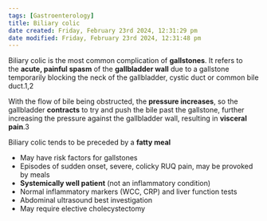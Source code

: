 ```yaml
---
tags: [Gastroenterology]
title: Biliary colic
date created: Friday, February 23rd 2024, 12:31:29 pm
date modified: Friday, February 23rd 2024, 12:31:48 pm
---
```


Biliary colic is the most common complication of **gallstones**. It refers to the **acute, painful spasm** of the **gallbladder wall** due to a gallstone temporarily blocking the neck of the gallbladder, cystic duct or common bile duct.1,2

With the flow of bile being obstructed, the **pressure increases**, so the gallbladder **contracts** to try and push the bile past the gallstone, further increasing the pressure against the gallbladder wall, resulting in **visceral pain**.3

Biliary colic tends to be preceded by a **fatty meal**


- May have risk factors for gallstones
- Episodes of sudden onset, severe, colicky RUQ pain, may be provoked by meals
- **Systemically well patient** (not an inflammatory condition)
- Normal inflammatory markers (WCC, CRP) and liver function tests
- Abdominal ultrasound best investigation
- May require elective cholecystectomy